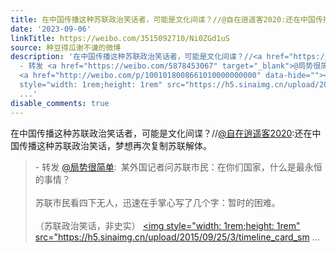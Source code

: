 ```yaml
---
title: 在中国传播这种苏联政治笑话者，可能是文化间谍？//@自在逍遥客2020:还在中国传播这种苏联政治笑话，梦想再次复制苏联解体。 - 转发 @局势很简单:&ensp;某外国记...
date: '2023-09-06'
linkTitle: https://weibo.com/3515092710/Ni0ZGd1uS
source: 种豆得瓜谢不谦的微博
description: '在中国传播这种苏联政治笑话者，可能是文化间谍？//<a href="https://weibo.com/n/%E8%87%AA%E5%9C%A8%E9%80%8D%E9%81%A5%E5%AE%A22020">@自在逍遥客2020</a>:还在中国传播这种苏联政治笑话，梦想再次复制苏联解体。<br><blockquote>
  - 转发 <a href="https://weibo.com/5878453067" target="_blank">@局势很简单</a>: 某外国记者问苏联市民：在你们国家，什么是最永恒的事情？<br><br>苏联市民看四下无人，迅速在手掌心写了几个字：暂时的困难。<br><br>（苏联政治笑话，非史实）
  <a href="http://weibo.com/p/1001018008661010000000000" data-hide=""><span class="url-icon"><img
  style="width: 1rem;height: 1rem" src="https://h5.sinaimg.cn/upload/2015/09/25/3/timeline_card_sm
  ...'
disable_comments: true
---
```

在中国传播这种苏联政治笑话者，可能是文化间谍？//<a href="https://weibo.com/n/%E8%87%AA%E5%9C%A8%E9%80%8D%E9%81%A5%E5%AE%A22020">@自在逍遥客2020</a>:还在中国传播这种苏联政治笑话，梦想再次复制苏联解体。<br><blockquote> - 转发 <a href="https://weibo.com/5878453067" target="_blank">@局势很简单</a>: 某外国记者问苏联市民：在你们国家，什么是最永恒的事情？<br><br>苏联市民看四下无人，迅速在手掌心写了几个字：暂时的困难。<br><br>（苏联政治笑话，非史实） <a href="http://weibo.com/p/1001018008661010000000000" data-hide=""><span class="url-icon"><img style="width: 1rem;height: 1rem" src="https://h5.sinaimg.cn/upload/2015/09/25/3/timeline_card_sm ...